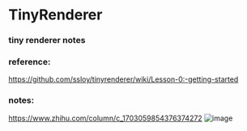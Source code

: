 # TinyRenderer
### tiny renderer notes
### reference:
https://github.com/ssloy/tinyrenderer/wiki/Lesson-0:-getting-started
### notes:
https://www.zhihu.com/column/c_1703059854376374272
![image](https://github.com/dyyosh2006/TinyRenderer/assets/22925948/ec7cb79a-2feb-4f72-bc72-16a3732340d9)



